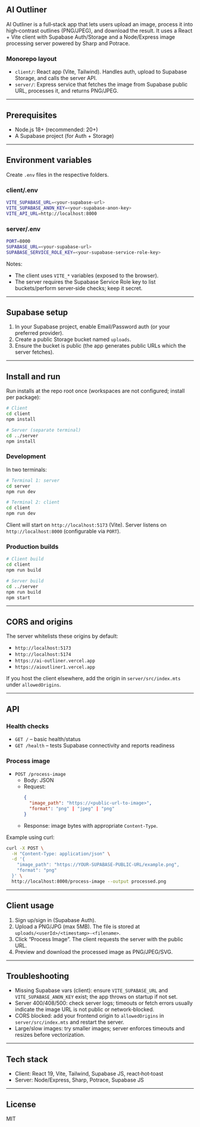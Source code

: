 ## AI Outliner

AI Outliner is a full‑stack app that lets users upload an image, process it into high‑contrast outlines (PNG/JPEG), and download the result. It uses a React + Vite client with Supabase Auth/Storage and a Node/Express image processing server powered by Sharp and Potrace.

### Monorepo layout
- `client/`: React app (Vite, Tailwind). Handles auth, upload to Supabase Storage, and calls the server API.
- `server/`: Express service that fetches the image from Supabase public URL, processes it, and returns PNG/JPEG.

---

## Prerequisites
- Node.js 18+ (recommended: 20+)
- A Supabase project (for Auth + Storage)

---

## Environment variables

Create `.env` files in the respective folders.

### client/.env
```bash
VITE_SUPABASE_URL=<your-supabase-url>
VITE_SUPABASE_ANON_KEY=<your-supabase-anon-key>
VITE_API_URL=http://localhost:8000
```

### server/.env
```bash
PORT=8000
SUPABASE_URL=<your-supabase-url>
SUPABASE_SERVICE_ROLE_KEY=<your-supabase-service-role-key>
```

Notes:
- The client uses `VITE_*` variables (exposed to the browser).
- The server requires the Supabase Service Role key to list buckets/perform server‑side checks; keep it secret.

---

## Supabase setup
1. In your Supabase project, enable Email/Password auth (or your preferred provider).
2. Create a public Storage bucket named `uploads`.
3. Ensure the bucket is public (the app generates public URLs which the server fetches).

---

## Install and run

Run installs at the repo root once (workspaces are not configured; install per package):

```bash
# Client
cd client
npm install

# Server (separate terminal)
cd ../server
npm install
```

### Development
In two terminals:

```bash
# Terminal 1: server
cd server
npm run dev

# Terminal 2: client
cd client
npm run dev
```

Client will start on `http://localhost:5173` (Vite). Server listens on `http://localhost:8000` (configurable via `PORT`).

### Production builds
```bash
# Client build
cd client
npm run build

# Server build
cd ../server
npm run build
npm start
```

---

## CORS and origins
The server whitelists these origins by default:
- `http://localhost:5173`
- `http://localhost:5174`
- `https://ai-outliner.vercel.app`
- `https://aioutliner1.vercel.app`

If you host the client elsewhere, add the origin in `server/src/index.mts` under `allowedOrigins`.

---

## API

### Health checks
- `GET /` – basic health/status
- `GET /health` – tests Supabase connectivity and reports readiness

### Process image
- `POST /process-image`
  - Body: JSON
  - Request:
    ```json
    {
      "image_path": "https://<public-url-to-image>",
      "format": "png" | "jpeg" | "png"
    }
    ```
  - Response: image bytes with appropriate `Content-Type`.

Example using curl:
```bash
curl -X POST \
  -H "Content-Type: application/json" \
  -d '{
    "image_path": "https://YOUR-SUPABASE-PUBLIC-URL/example.png",
    "format": "png"
  }' \
  http://localhost:8000/process-image --output processed.png
```

---

## Client usage
1. Sign up/sign in (Supabase Auth).
2. Upload a PNG/JPG (max 5MB). The file is stored at `uploads/<userId>/<timestamp>-<filename>`.
3. Click “Process Image”. The client requests the server with the public URL.
4. Preview and download the processed image as PNG/JPEG/SVG.

---

## Troubleshooting
- Missing Supabase vars (client): ensure `VITE_SUPABASE_URL` and `VITE_SUPABASE_ANON_KEY` exist; the app throws on startup if not set.
- Server 400/408/500: check server logs; timeouts or fetch errors usually indicate the image URL is not public or network‑blocked.
- CORS blocked: add your frontend origin to `allowedOrigins` in `server/src/index.mts` and restart the server.
- Large/slow images: try smaller images; server enforces timeouts and resizes before vectorization.

---

## Tech stack
- Client: React 19, Vite, Tailwind, Supabase JS, react‑hot‑toast
- Server: Node/Express, Sharp, Potrace, Supabase JS

---

## License
MIT


